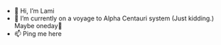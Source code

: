 - 👋 Hi, I’m Lami
- 🌱 I’m currently on a voyage to Alpha Centauri system (Just kidding.) Maybe oneday🚀 
- 📫 Ping me here

<!---
tolem/tolem is a ✨ special ✨ repository because its `README.md` (this file) appears on your GitHub profile.
You can click the Preview link to take a look at your changes.
--->
